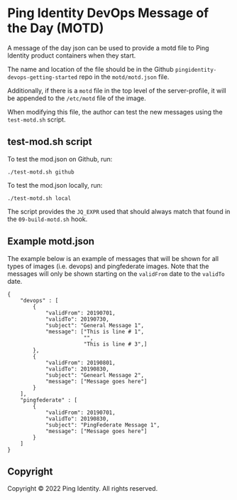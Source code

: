 # Ping Identity DevOps Message of the Day (MOTD)

A message of the day json can be used to provide a motd file to Ping Identity product containers when they start.

The name and location of the file should be in the Github `pingidentity-devops-getting-started` repo in the `motd/motd.json` file.

Additionally, if there is a `motd` file in the top level of the server-profile, it will be appended to the `/etc/motd` file of the image.

When modifying this file, the author can test the new messages using the `test-motd.sh` script.

## test-mod.sh script

To test the mod.json on Github, run:

    ./test-motd.sh github

To test the mod.json locally, run:

    ./test-motd.sh local

The script provides the `JQ_EXPR` used that should always match that found in the `09-build-motd.sh` hook.

## Example motd.json

The example below is an example of messages that will be shown for all types of images (i.e. devops) and pingfederate images.  Note that the messages will only be shown starting on the `validFrom` date to the `validTo` date.

```
{
    "devops" : [
        {
            "validFrom": 20190701,
            "validTo": 20190730,
            "subject": "General Message 1",
            "message": ["This is line # 1",
                        "",
                        "This is line # 3",]
        },     
        {
            "validFrom": 20190801,
            "validTo": 20190830,
            "subject": "Genearl Message 2",
            "message": ["Message goes here"]
        }
    ],
    "pingfederate" : [
        {
            "validFrom": 20190701,
            "validTo": 20190830,
            "subject": "PingFederate Message 1",
            "message": ["Message goes here"]
        }
    ]
}
```

## Copyright

Copyright © 2022 Ping Identity. All rights reserved.
